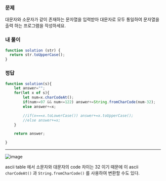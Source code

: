 ### 문제
대문자와 소문자가 같이 존재하는 문자열을 입력받아 대문자로 모두 통일하여 문자열을 출력 하는 프로그램을 작성하세요.

### 내 풀이
```js
function solution (str) {
  return str.toUpperCase();
}
```

### 정답
```js
function solution(s){         
    let answer="";
    for(let x of s){
        let num=x.charCodeAt();
        if(num>=97 && num<=122) answer+=String.fromCharCode(num-32);
        else answer+=x;

        //if(x===x.toLowerCase()) answer+=x.toUpperCase();
        //else answer+=x;
    }

    return answer;

}
```

---

![image](https://user-images.githubusercontent.com/4121550/132612706-a69af849-88fa-4f26-9796-5a99b563dca8.png)

ascii table 에서 소문자와 대문자의 code 차이는 32 이기 때문에 이 ascii `charCodeAt()` 과 `String.fromCharCode()` 를 사용하여 변환할 수도 있다.
